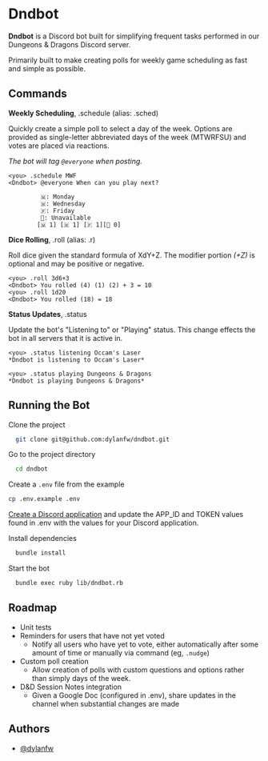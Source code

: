 
# Dndbot

**Dndbot** is a Discord bot built for simplifying frequent tasks performed in our Dungeons & Dragons Discord server.

Primarily built to make creating polls for weekly game scheduling as fast and simple as possible.



## Commands

**Weekly Scheduling**, .schedule (alias: .sched)

Quickly create a simple poll to select a day of the week.
Options are provided as single-letter abbreviated days of the week (MTWRFSU) and 
votes are placed via reactions. 

*The bot will tag `@everyone` when posting.*

```
<you> .schedule MWF
<Dndbot> @everyone When can you play next?

         🇲: Monday
         🇼: Wednesday
         🇫: Friday
         🙅: Unavailable
        [🇲 1] [🇼 1] [🇫 1][🙅 0]
```

**Dice Rolling**, .roll (alias: .r)

Roll dice given the standard formula of XdY+Z.
The modifier portion *(+Z)* is optional and may be positive or negative.
```
<you> .roll 3d6+3
<Dndbot> You rolled (4) (1) (2) + 3 = 10
<you> .roll 1d20
<Dndbot> You rolled (18) = 18
```

**Status Updates**, .status

Update the bot's "Listening to" or "Playing" status. 
This change effects the bot in all servers that it is active in.

```
<you> .status listening Occam's Laser
*Dndbot is listening to Occam's Laser*

<you> .status playing Dungeons & Dragons
*Dndbot is playing Dungeons & Dragons*
```


## Running the Bot

Clone the project

```bash
  git clone git@github.com:dylanfw/dndbot.git
```

Go to the project directory

```bash
  cd dndbot
```

Create a `.env` file from the example

```bash
cp .env.example .env
```

[Create a Discord application](https://discord.com/developers/applications) 
and update the APP_ID and TOKEN values found in .env with the values for your
Discord application.

Install dependencies

```bash
  bundle install
```

Start the bot

```bash
  bundle exec ruby lib/dndbot.rb
```


## Roadmap

- Unit tests
- Reminders for users that have not yet voted
  - Notify all users who have yet to vote, either automatically after some amount of time or manually via command (eg, `.nudge`)
- Custom poll creation
  - Allow creation of polls with custom questions and options rather than simply days of the week.
- D&D Session Notes integration
  - Given a Google Doc (configured in .env), share updates in the channel when substantial changes are made



## Authors

- [@dylanfw](https://www.github.com/dylanfw)

